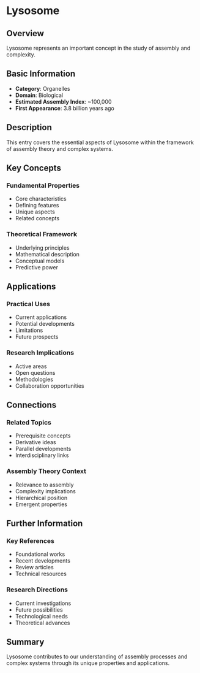 # Lysosome

## Overview

Lysosome represents an important concept in the study of assembly and complexity.

## Basic Information

- **Category**: Organelles
- **Domain**: Biological
- **Estimated Assembly Index**: ~100,000
- **First Appearance**: 3.8 billion years ago

## Description

This entry covers the essential aspects of Lysosome within the framework of assembly theory and complex systems.

## Key Concepts

### Fundamental Properties
- Core characteristics
- Defining features
- Unique aspects
- Related concepts

### Theoretical Framework
- Underlying principles
- Mathematical description
- Conceptual models
- Predictive power

## Applications

### Practical Uses
- Current applications
- Potential developments
- Limitations
- Future prospects

### Research Implications
- Active areas
- Open questions
- Methodologies
- Collaboration opportunities

## Connections

### Related Topics
- Prerequisite concepts
- Derivative ideas
- Parallel developments
- Interdisciplinary links

### Assembly Theory Context
- Relevance to assembly
- Complexity implications
- Hierarchical position
- Emergent properties

## Further Information

### Key References
- Foundational works
- Recent developments
- Review articles
- Technical resources

### Research Directions
- Current investigations
- Future possibilities
- Technological needs
- Theoretical advances

## Summary

Lysosome contributes to our understanding of assembly processes and complex systems through its unique properties and applications.
